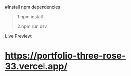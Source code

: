 #Install npm dependencies
 >1.npm install
> 
 >2.npm run dev
 


Live Preview:
# https://portfolio-three-rose-33.vercel.app/
